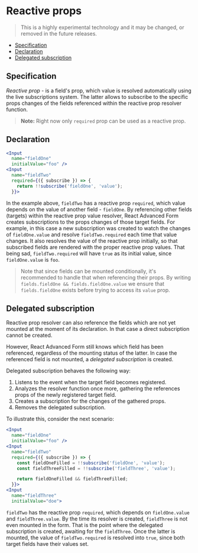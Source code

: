# Reactive props

> This is a highly experimental technology and it may be changed, or  removed in the future releases.

* [Specification](#specification)
* [Declaration](#declaration)
* [Delegated subscription](#delegated-subscription)

## Specification
*Reactive prop* - is a field's prop, which value is resolved automatically using the live subscriptions system. The latter allows to subscribe to the specific props changes of the fields referenced within the reactive prop resolver function.

> **Note:** Right now only `required` prop can be used as a reactive prop.

## Declaration
```jsx
<Input
  name="fieldOne"
  initialValue="foo" />
<Input
  name="fieldTwo"
  required={({ subscribe }) => {
    return !!subscribe('fieldOne', 'value');
  }}>
```

In the example above, `fieldTwo` has a reactive prop `required`, which value depends on the value of another field - `fieldOne`. By referencing other fields (targets) within the reactive prop value resolver, React Advanced Form creates subscriptions to the props changes of those target fields. For example, in this case a new subscription was created to watch the changes of `fieldOne.value` and resolve `fieldTwo.required` each time that value changes. It also resolves the value of the reactive prop initially, so that subscribed fields are rendered with the proper reactive prop values. That being sad, `fieldTwo.required` will have `true` as its initial value, since `fieldOne.value` is `foo`.

> Note that since fields can be mounted conditionally, it's recommended to handle that when referencing their props. By writing `fields.fieldOne && fields.fieldOne.value` we ensure that `fields.fieldOne` exists before trying to access its `value` prop.

## Delegated subscription
Reactive prop resolver can also reference the fields which are not yet mounted at the moment of its declaration. In that case a direct subscription cannot be created.

However, React Advanced Form still knows which field has been referenced, regardless of the mounting status of the latter. In case the referenced field is not mounted, a *delegated subscription* is created.

Delegated subscription behaves the following way:

1. Listens to the event when the target field becomes registered.
1. Analyzes the resolver function once more, gathering the references props of the newly registered target field.
1. Creates a subscription for the changes of the gathered props.
1. Removes the delegated subscription.

To illustrate this, consider the next scenario:

```jsx
<Input
  name="fieldOne"
  initialValue="foo" />
<Input
  name="fieldTwo"
  required={({ subscribe }) => {
    const fieldOneFilled = !!subscribe('fieldOne', 'value');
    const fieldThreeFilled = !!subscribe('fieldThree', 'value');

    return fieldOneFilled && fieldThreeFilled;
  }}>
<Input
  name="fieldThree"
  initialValue="doe">
```

`fieldTwo` has the reactive prop `required`, which depends on `fieldOne.value` and `fieldThree.value`. By the time its resolver is created, `fieldThree` is not even mounted in the form. That is the point where the delegated subscription is created, awaiting for the `fieldThree`. Once the latter is mounted, the value of `fieldTwo.required` is resolved into `true`, since both target fields have their values set.
